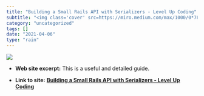 ```yaml
---
title: "Building a Small Rails API with Serializers - Level Up Coding"
subtitle: "<img class='cover' src=https://miro.medium.com/max/1000/0*78Wut4nTELlloega>"
category: "uncategorized"
tags: []
date: "2021-04-06"
type: "rain"
---
```

<img class="cover" src=https://miro.medium.com/max/1000/0*78Wut4nTELlloega>



* **Web site excerpt:** This is a useful and detailed guide.

* **Link to site:** **[Building a Small Rails API with Serializers - Level Up Coding](https://levelup.gitconnected.com/building-a-small-rails-api-with-serializers-32e3e69a078)**